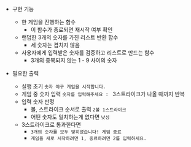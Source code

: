 - 구현 기능
  - 한 게임을 진행하는 함수
    - 이 함수가 종료되면 재시작 여부 확인
  - 랜덤한 3개의 숫자를 가진 리스트 반환 함수
    - 세 숫자는 겹치지 않음
  - 사용자에게 입력받은 숫자를 검증하고 리스트로 만드는 함수
    - 3개의 중복되지 않는 1 - 9 사이의 숫자

- 필요한 출력
  - 실행 초기 `숫자 야구 게임을 시작합니다.`
  - 게임 중 숫자 입력 `숫자를 입력해주세요 : `
    3스트라이크가 나올 때까지 반복
  - 입력 숫자 판정
    - 볼, 스트라이크 순서로 출력 `2볼 1스트라이크`
    - 어떤 숫자도 일치하는게 없다면 `낫싱`
  - 3스트라이크로 통과한다면
    - `3개의 숫자를 모두 맞히셨습니다! 게임 종료`
    - `게임을 새로 시작하려면 1, 종료하려면 2를 입력하세요.`
